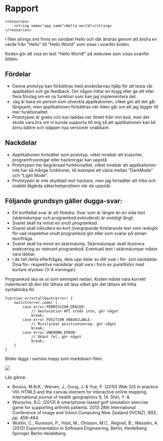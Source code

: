 
# Rapport
```
<resources>
    <string name="app_name">Hello world!</string>
</resources>
```
I filen strings.xml finns en variabel <string name="app_name">Hello</string> och där ändras genom att ändra en värde från "Hello" till "Hello World" som visas i ovanför koden. 



Koden gör att visa en text "Hello World!" på webview som visas ovanför bilden.

## Fördelar
- Denna prototyp kan förbättras med användarnas hjälp för att testa vår applikation och ge feedback. Om någon hittar en bugg eller ge ett eller flera förslag om en ny funktion som kan jag implementera det.
- Jag är bara en person som utveckla applikationen, vilket gör att det går långsamt, men applikationen förbättras när tiden går om att jag lägger till mer funktionalitet.
- Prototypen är gratis och kan laddas ner direkt från min kod, men det skulle vara bra om ni kunde supporta till mig så att applikationen kan bli ännu bättre och släpper nya versioner snabbare.

## Nackdelar
- Applikationen fortsätter som prototyp, vilket innebär att krascher, programfrysningar eller hackningar kan uppstå.
- Prototypen har begränsad funktionalitet, vilket innebär att applikationen inte har så många funktioner, till exempel att växla mellan ”DarkMode” och ”Light Mode”.
- Prototypen är inte skyddad mot hackare, men jag fortsätter att hitta och snabbt åtgärda säkerhetsproblem när de uppstår.

## Följande grundsyn gäller dugga-svar:

- Ett kortfattat svar är att föredra. Svar som är längre än en sida text (skärmdumpar och programkod exkluderat) är onödigt långt.
- Svaret skall ha minst en snutt programkod.
- Svaret skall inkludera en kort övergripande förklarande text som redogör för vad respektive snutt programkod gör eller som svarar på annan teorifråga.
- Svaret skall ha minst en skärmdump. Skärmdumpar skall illustrera exekvering av relevant programkod. Eventuell text i skärmdumpar måste vara läsbar.
- I de fall detta efterfrågas, dela upp delar av ditt svar i för- och nackdelar. Dina för- respektive nackdelar skall vara i form av punktlistor med kortare stycken (3-4 meningar).

Programkod ska se ut som exemplet nedan. Koden måste vara korrekt indenterad då den blir lättare att läsa vilket gör det lättare att hitta syntaktiska fel.

```
function errorCallback(error) {
    switch(error.code) {
        case error.PERMISSION_DENIED:
            // Geolocation API stöds inte, gör något
            break;
        case error.POSITION_UNAVAILABLE:
            // Misslyckat positionsanrop, gör något
            break;
        case error.UNKNOWN_ERROR:
            // Okänt fel, gör något
            break;
    }
}
```

Bilder läggs i samma mapp som markdown-filen.

![](android.png)

Läs gärna:

- Boulos, M.N.K., Warren, J., Gong, J. & Yue, P. (2010) Web GIS in practice VIII: HTML5 and the canvas element for interactive online mapping. International journal of health geographics 9, 14. Shin, Y. &
- Wunsche, B.C. (2013) A smartphone-based golf simulation exercise game for supporting arthritis patients. 2013 28th International Conference of Image and Vision Computing New Zealand (IVCNZ), IEEE, pp. 459–464.
- Wohlin, C., Runeson, P., Höst, M., Ohlsson, M.C., Regnell, B., Wesslén, A. (2012) Experimentation in Software Engineering, Berlin, Heidelberg: Springer Berlin Heidelberg.


